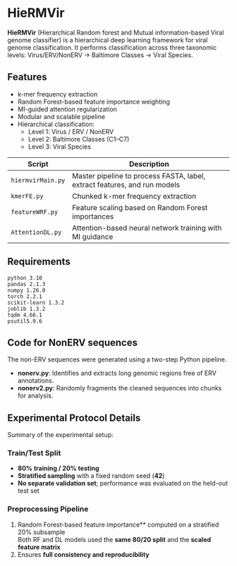 # HieRMVir

**HieRMVir** (Hierarchical Random forest and Mutual information-based Viral genome classifier) is a hierarchical deep learning framework for viral genome classification. It performs classification across three taxonomic levels: Virus/ERV/NonERV → Baltimore Classes → Viral Species.


## Features
- k-mer frequency extraction
- Random Forest-based feature importance weighting
- MI-guided attention regularization
- Modular and scalable pipeline
- Hierarchical classification: 
  - Level 1: Virus / ERV / NonERV  
  - Level 2: Baltimore Classes (C1–C7)  
  - Level 3: Viral Species

| Script | Description |
|--------|-------------|
| `hiermvirMain.py` | Master pipeline to process FASTA, label, extract features, and run models |
| `kmerFE.py` | Chunked k-mer frequency extraction |
| `featureWRF.py` | Feature scaling based on Random Forest importances |
| `AttentionDL.py` | Attention-based neural network training with MI guidance |

## Requirements

```text
python 3.10
pandas 2.1.3
numpy 1.26.0
torch 2.2.1
scikit-learn 1.3.2
joblib 1.3.2
tqdm 4.66.1
psutil5.9.6
```

## Code for NonERV sequences

The non-ERV sequences were generated using a two-step Python pipeline.

- ​​**nonerv.py​​**: Identifies and extracts long genomic regions free of ERV annotations.
- **nonerv2.py​​**: Randomly fragments the cleaned sequences into chunks for analysis.

## Experimental Protocol Details
Summary of the experimental setup:

### Train/Test Split
- **80% training / 20% testing**  
- **Stratified sampling** with a fixed random seed (**42**)  
- **No separate validation set**; performance was evaluated on the held-out test set  

### Preprocessing Pipeline
1. Random Forest-based feature importance** computed on a stratified 20% subsample  
    Both RF and DL models used the **same 80/20 split** and the **scaled feature matrix**  
3. Ensures **full consistency and reproducibility**
